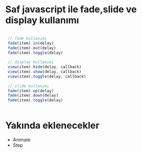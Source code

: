 # Saf javascript ile fade,slide ve display kullanımı
   
   ```js
   
    // fade kullanımı
    fade(item).in(delay)
    fade(item).out(delay)
    fade(item).toggle(delay)
    
    // display kullanımı
    view(item).hide(delay, callback)
    view(item).show(delay, callback)
    view(item).toggle(delay, callback)
    
    // slide kullanımı
    fade(item).up(delay)
    fade(item).down(delay)
    fade(item).toggle(delay)
    
   ```
# Yakında eklenecekler
- Animate
- Step
